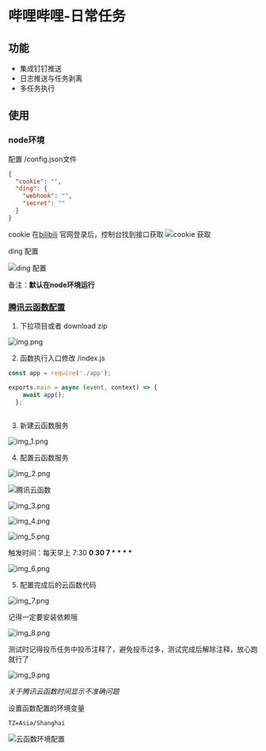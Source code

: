 # 哔哩哔哩-日常任务

## 功能
- 集成钉钉推送
- 日志推送与任务剥离
- 多任务执行

## 使用
### node环境
配置  /config.json文件
```json
{
  "cookie": "",
  "ding": {
    "webhook": "",
    "secret": ""
  }
}
```
cookie 在[bilibili](https://www.bilibili.com/) 官网登录后，控制台找到接口获取
![cookie 获取](assets/bilibili.png)

ding 配置

![ding 配置](assets/ding.png)

备注：__默认在node环境运行__

### [腾讯云函数配置](https://console.cloud.tencent.com/)

1. 下拉项目或者 download zip

![img.png](assets/cloud-option.png)

2. 函数执行入口修改 /index.js

```javascript
const app = require('./app');

exports.main = async (event, context) => {
    await app();
  };
  
```
3. 新建云函数服务

![img_1.png](assets/cloud-option-1.png)
   
4. 配置云函数服务

![img_2.png](assets/cloud-option-2.png)
   
![腾讯云函数](assets/cloud-tencent.png)

![img_3.png](assets/cloud-option-3.png)

![img_4.png](assets/cloud-option-4.png)

![img_5.png](assets/cloud-option-5.png)

触发时间：每天早上 7:30  __0 30 7 * * * *__

![img_6.png](assets/cloud-option-6.png)

5. 配置完成后的云函数代码

![img_7.png](assets/cloud-option-7.png)
   
记得一定要安装依赖哦

![img_8.png](assets/cloud-option-8.png)

测试时记得投币任务中投币注释了，避免投币过多，测试完成后解除注释，放心跑就行了

![img_9.png](assets/cloud-option-9.png)

_关于腾讯云函数时间显示不准确问题_

设置函数配置的环境变量

```
TZ=Asia/Shanghai
```

![云函数环境配置](assets/cloud-tencent-env.png)
